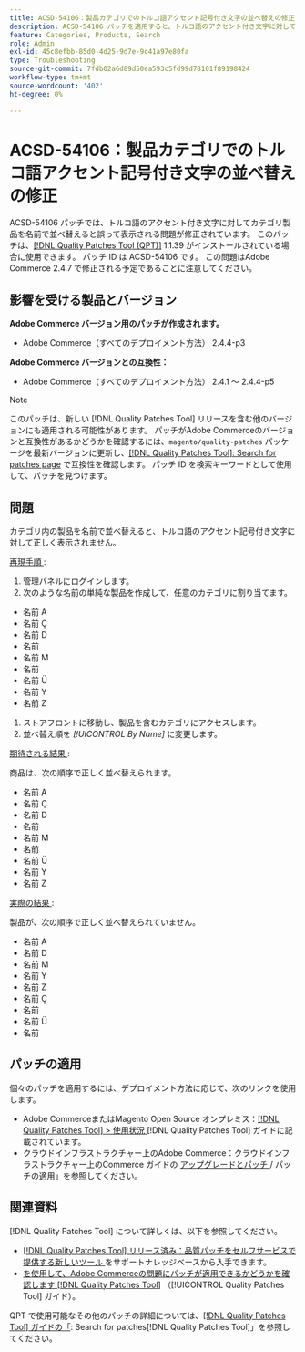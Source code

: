 ```yaml
---
title: ACSD-54106：製品カテゴリでのトルコ語アクセント記号付き文字の並べ替えの修正
description: ACSD-54106 パッチを適用すると、トルコ語のアクセント付き文字に対してカテゴリ商品を名前で並べ替えるとAdobe Commerceの問題が修正されます。
feature: Categories, Products, Search
role: Admin
exl-id: 45c8efbb-85d0-4d25-9d7e-9c41a97e80fa
type: Troubleshooting
source-git-commit: 7fdb02a6d89d50ea593c5fd99d78101f89198424
workflow-type: tm+mt
source-wordcount: '402'
ht-degree: 0%

---
```


# ACSD-54106：製品カテゴリでのトルコ語アクセント記号付き文字の並べ替えの修正

ACSD-54106 パッチでは、トルコ語のアクセント付き文字に対してカテゴリ製品を名前で並べ替えると誤って表示される問題が修正されています。 このパッチは、[[!DNL Quality Patches Tool (QPT)]](https://experienceleague.adobe.com/ja/docs/commerce-operations/tools/quality-patches-tool/quality-patches-tool-to-self-serve-quality-patches) 1.1.39 がインストールされている場合に使用できます。 パッチ ID は ACSD-54106 です。 この問題はAdobe Commerce 2.4.7 で修正される予定であることに注意してください。

## 影響を受ける製品とバージョン

**Adobe Commerce バージョン用のパッチが作成されます。**

* Adobe Commerce（すべてのデプロイメント方法） 2.4.4-p3

**Adobe Commerce バージョンとの互換性：**

* Adobe Commerce（すべてのデプロイメント方法） 2.4.1 ～ 2.4.4-p5

>[!NOTE]
>
>このパッチは、新しい [!DNL Quality Patches Tool] リリースを含む他のバージョンにも適用される可能性があります。 パッチがAdobe Commerceのバージョンと互換性があるかどうかを確認するには、`magento/quality-patches` パッケージを最新バージョンに更新し、[[!DNL Quality Patches Tool]: Search for patches page](https://experienceleague.adobe.com/tools/commerce-quality-patches/index.html?lang=ja) で互換性を確認します。 パッチ ID を検索キーワードとして使用して、パッチを見つけます。

## 問題

カテゴリ内の製品を名前で並べ替えると、トルコ語のアクセント記号付き文字に対して正しく表示されません。

<u> 再現手順 </u>:

1. 管理パネルにログインします。
1. 次のような名前の単純な製品を作成して、任意のカテゴリに割り当てます。

* 名前 A
* 名前 Ç
* 名前 D
* 名前
* 名前 M
* 名前
* 名前 Ü
* 名前 Y
* 名前 Z

1. ストアフロントに移動し、製品を含むカテゴリにアクセスします。
1. 並べ替え順を *[!UICONTROL By Name]* に変更します。

<u> 期待される結果 </u>:

商品は、次の順序で正しく並べ替えられます。

* 名前 A
* 名前 Ç
* 名前 D
* 名前
* 名前 M
* 名前
* 名前 Ü
* 名前 Y
* 名前 Z

<u> 実際の結果 </u>:

製品が、次の順序で正しく並べ替えられていません。

* 名前 A
* 名前 D
* 名前 M
* 名前 Y
* 名前 Z
* 名前 Ç
* 名前
* 名前 Ü
* 名前

## パッチの適用

個々のパッチを適用するには、デプロイメント方法に応じて、次のリンクを使用します。

* Adobe CommerceまたはMagento Open Source オンプレミス：[[!DNL Quality Patches Tool] > 使用状況 ](/help/tools/quality-patches-tool/usage.md) [!DNL Quality Patches Tool] ガイドに記載されています。
* クラウドインフラストラクチャー上のAdobe Commerce：クラウドインフラストラクチャー上のCommerce ガイドの [ アップグレードとパッチ ](https://experienceleague.adobe.com/docs/commerce-cloud-service/user-guide/develop/upgrade/apply-patches.html?lang=ja)/ パッチの適用」を参照してください。

## 関連資料

[!DNL Quality Patches Tool] について詳しくは、以下を参照してください。

* [[!DNL Quality Patches Tool]  リリース済み：品質パッチをセルフサービスで提供する新しいツール ](https://experienceleague.adobe.com/ja/docs/commerce-operations/tools/quality-patches-tool/quality-patches-tool-to-self-serve-quality-patches) をサポートナレッジベースから入手できます。
* [ を使用して、Adobe Commerceの問題にパッチが適用できるかどうかを確認します  [!DNL Quality Patches Tool]](/help/tools/quality-patches-tool/patches-available-in-qpt/check-patch-for-magento-issue-with-magento-quality-patches.md) （[!UICONTROL Quality Patches Tool] ガイド）。


QPT で使用可能なその他のパッチの詳細については、[[!DNL Quality Patches Tool] ガイドの「](https://experienceleague.adobe.com/tools/commerce-quality-patches/index.html?lang=ja): Search for patches[!DNL Quality Patches Tool]」を参照してください。

